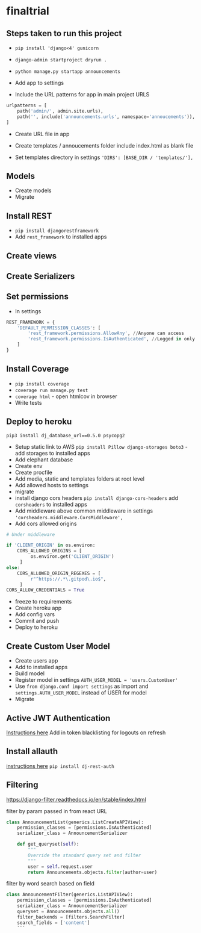 # finaltrial

## Steps taken to run this project

-   `pip install 'django<4' gunicorn`
-   `django-admin startproject dryrun .`
-   `python manage.py startapp announcements`
-   Add app to settings

-   Include the URL patterns for app in main project URLS

```python
urlpatterns = [
    path('admin/', admin.site.urls),
    path('', include('announcements.urls', namespace='annoucements')),
]
```

-   Create URL file in app
-   Create templates / annoucements folder include index.html as blank file

-   Set templates directory in settings `'DIRS': [BASE_DIR / 'templates/'],`

## Models

-   Create models
-   Migrate

## Install REST

-   `pip install djangorestframework`
-   Add `rest_framework` to installed apps

## Create views

## Create Serializers

## Set permissions

-   In settings

```python
REST_FRAMEWORK = {
    'DEFAULT_PERMISSION_CLASSES': [
        'rest_framework.permissions.AllowAny', //Anyone can access
        'rest_framework.permissions.IsAuthenticated', //Logged in only can access the API
    ]
}
```

## Install Coverage

-   `pip install coverage`
-   `coverage run manage.py test`
-   `coverage html` - open htmlcov in browser
-   Write tests

## Deploy to heroku

`pip3 install dj_database_url==0.5.0 psycopg2`

-   Setup static link to AWS
    `pip install Pillow django-storages boto3` - add storages to installed apps
-   Add elephant database
-   Create env
-   Create procfile
-   Add media, static and templates folders at root level
-   Add allowed hosts to settings
-   migrate
-   install django cors headers `pip install django-cors-headers` add `corsheaders` to installed apps
-   Add middleware above common middleware in settings `'corsheaders.middleware.CorsMiddleware',`
-   Add cors allowed origins

```python
# Under middleware

if 'CLIENT_ORIGIN' in os.environ:
    CORS_ALLOWED_ORIGINS = [
         os.environ.get('CLIENT_ORIGIN')
     ]
else:
    CORS_ALLOWED_ORIGIN_REGEXES = [
         r"^https://.*\.gitpod\.io$",
     ]
CORS_ALLOW_CREDENTIALS = True
```

-   freeze to requirements
-   Create heroku app
-   Add config vars
-   Commit and push
-   Deploy to heroku

## Create Custom User Model

-   Create users app
-   Add to installed apps
-   Build model
-   Register model in settings `AUTH_USER_MODEL = 'users.CustomUser'`
-   Use `from django.conf import settings` as import and `settings.AUTH_USER_MODEL` instead of USER for model
-   Migrate

## Active JWT Authentication

[Instructions here](https://django-rest-framework-simplejwt.readthedocs.io/en/latest/getting_started.html)
Add in token blacklisting for logouts on refresh

## Install allauth

[instructions here](https://dj-rest-auth.readthedocs.io/en/latest/installation.html)
`pip install dj-rest-auth`

## Filtering

https://django-filter.readthedocs.io/en/stable/index.html

filter by param passed in from react URL

```python
class AnnouncementList(generics.ListCreateAPIView):
    permission_classes = [permissions.IsAuthenticated]
    serializer_class = AnnouncementSerializer

    def get_queryset(self):
        """
        Override the standard query set and filter
        """
        user = self.request.user
        return Announcements.objects.filter(author=user)
```

filter by word search based on field

````python
class AnnouncementFilter(generics.ListAPIView):
    permission_classes = [permissions.IsAuthenticated]
    serializer_class = AnnouncementSerializer
    queryset = Announcements.objects.all()
    filter_backends = [filters.SearchFilter]
    search_fields = ['content']
    ```
````
